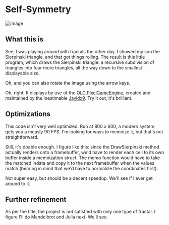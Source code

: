 # Self-Symmetry

![image](https://github.com/user-attachments/assets/7901c544-a931-4d56-86e1-8e0f1a98bde1)

## What this is

See, I was playing around with fractals the other day. I showed my son the Sierpinski triangle, and that got things 
rolling. The result is this little program, which draws the Sierpinski triangle: a recursive subdivision of triangles
into four more triangles, all the way down to the smallest displayable size.

Oh, and you can also rotate the image using the arrow keys.

Oh, right. It displays by use of the [OLC PixelGameEngine](https://github.com/OneLoneCoder/olcPixelGameEngine), 
created and maintained by the inestimable [Javidx9](https://github.com/OneLoneCoder). Try it out, it's brilliant.

## Optimizations

This code isn't very well optimized. Run at 800 x 600, a modern system gets you a measly 90 FPS. I'm looking for ways
to memoize it, but that's not straightforward.

Still, it's doable enough. I figure like this: since the DrawSierpinski method actually renders onto a framebuffer,
we'd have to render each cell to its own buffer inside a memoization struct. The memo function would have to take the 
matched indata and copy it to the next framebuffer when the values match (bearing in mind that we'd have to normalize 
the coordinates first). 

Not super easy, but should be a decent speedup. We'll see if I ever get around to it.

## Further refinement

As per the title, the project is not satisfied with only one type of fractal. I figure I'll do Mandelbrot and Julia
next. We'll see.
